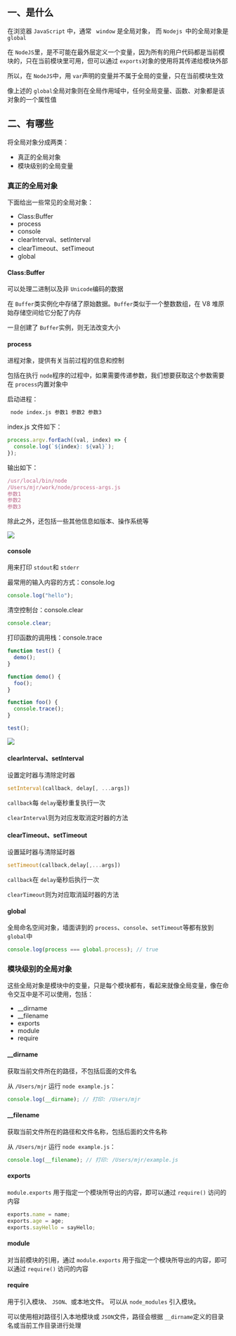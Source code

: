 ## 一、是什么

在浏览器 `JavaScript` 中，通常 ` window` 是全局对象， 而 `Nodejs `中的全局对象是 `global`

在 `NodeJS`里，是不可能在最外层定义一个变量，因为所有的用户代码都是当前模块的，只在当前模块里可用，但可以通过 `exports`对象的使用将其传递给模块外部

所以，在 `NodeJS`中，用 `var`声明的变量并不属于全局的变量，只在当前模块生效

像上述的 `global`全局对象则在全局作用域中，任何全局变量、函数、对象都是该对象的一个属性值

## 二、有哪些

将全局对象分成两类：

- 真正的全局对象
- 模块级别的全局变量

### 真正的全局对象

下面给出一些常见的全局对象：

- Class:Buffer
- process
- console
- clearInterval、setInterval
- clearTimeout、setTimeout
- global

#### Class:Buffer

可以处理二进制以及非 `Unicode`编码的数据

在 `Buffer`类实例化中存储了原始数据。`Buffer`类似于一个整数数组，在 V8 堆原始存储空间给它分配了内存

一旦创建了 `Buffer`实例，则无法改变大小

#### process

进程对象，提供有关当前过程的信息和控制

包括在执行 `node`程序的过程中，如果需要传递参数，我们想要获取这个参数需要在 `process`内置对象中

启动进程：

```bash
 node index.js 参数1 参数2 参数3
```

index.js 文件如下：

```js
process.argv.forEach((val, index) => {
  console.log(`${index}: ${val}`);
});
```

输出如下：

```js
/usr/local/bin/node
/Users/mjr/work/node/process-args.js
参数1
参数2
参数3
```

除此之外，还包括一些其他信息如版本、操作系统等

[![](https://camo.githubusercontent.com/741bc69f0aae96cd1be7b36f928eed038ee896c03b982e31c36522807adf4ea8/68747470733a2f2f7374617469632e7675652d6a732e636f6d2f38356634373361302d633261332d313165622d616239302d6439616538313462323430642e706e67)](https://camo.githubusercontent.com/741bc69f0aae96cd1be7b36f928eed038ee896c03b982e31c36522807adf4ea8/68747470733a2f2f7374617469632e7675652d6a732e636f6d2f38356634373361302d633261332d313165622d616239302d6439616538313462323430642e706e67)

#### console

用来打印 `stdout`和 `stderr`

最常用的输入内容的方式：console.log

```js
console.log("hello");
```

清空控制台：console.clear

```js
console.clear;
```

打印函数的调用栈：console.trace

```js
function test() {
  demo();
}

function demo() {
  foo();
}

function foo() {
  console.trace();
}

test();
```

[![](https://camo.githubusercontent.com/2014a8d0f6bab5b4069c92f657b9e3f5bbcc50a6e73369343c2536363fcfc380/68747470733a2f2f7374617469632e7675652d6a732e636f6d2f39316236646262302d633261332d313165622d383566362d3666616337376330633962332e706e67)](https://camo.githubusercontent.com/2014a8d0f6bab5b4069c92f657b9e3f5bbcc50a6e73369343c2536363fcfc380/68747470733a2f2f7374617469632e7675652d6a732e636f6d2f39316236646262302d633261332d313165622d383566362d3666616337376330633962332e706e67)

#### clearInterval、setInterval

设置定时器与清除定时器

```js
setInterval(callback, delay[, ...args])
```

`callback`每 `delay`毫秒重复执行一次

`clearInterval`则为对应发取消定时器的方法

#### clearTimeout、setTimeout

设置延时器与清除延时器

```js
setTimeout(callback,delay[,...args])
```

`callback`在 `delay`毫秒后执行一次

`clearTimeout`则为对应取消延时器的方法

#### global

全局命名空间对象，墙面讲到的 `process`、`console`、`setTimeout`等都有放到 `global`中

```js
console.log(process === global.process); // true
```

### 模块级别的全局对象

这些全局对象是模块中的变量，只是每个模块都有，看起来就像全局变量，像在命令交互中是不可以使用，包括：

- \_\_dirname
- \_\_filename
- exports
- module
- require

#### \_\_dirname

获取当前文件所在的路径，不包括后面的文件名

从 `/Users/mjr` 运行 `node example.js`：

```js
console.log(__dirname); // 打印: /Users/mjr
```

#### \_\_filename

获取当前文件所在的路径和文件名称，包括后面的文件名称

从 `/Users/mjr` 运行 `node example.js`：

```js
console.log(__filename); // 打印: /Users/mjr/example.js
```

#### exports

`module.exports` 用于指定一个模块所导出的内容，即可以通过 `require()` 访问的内容

```js
exports.name = name;
exports.age = age;
exports.sayHello = sayHello;
```

#### module

对当前模块的引用，通过 `module.exports` 用于指定一个模块所导出的内容，即可以通过 `require()` 访问的内容

#### require

用于引入模块、 `JSON`、或本地文件。 可以从 `node_modules` 引入模块。

可以使用相对路径引入本地模块或 `JSON`文件，路径会根据 `__dirname`定义的目录名或当前工作目录进行处理
